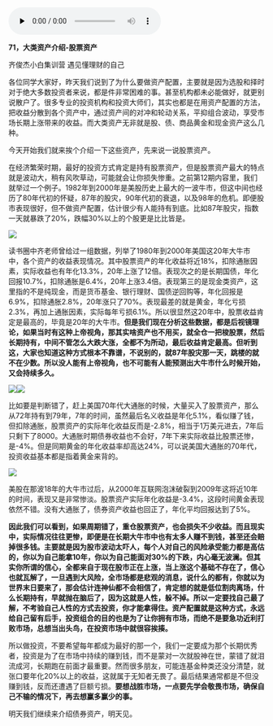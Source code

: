 <audio id="audio" controls="" preload="none"> <source id="mp3" src="04/71，大类资产介绍-股票资产.mp3"> </audio>

**71，大类资产介绍-股票资产**

齐俊杰小白集训营 遇见懂理财的自己

各位同学大家好，昨天我们说到了为什么要做资产配置，主要就是因为选股和择时对于绝大多数投资者来说，都是件非常困难的事。甚至机构都未必能做好，就更别说散户了。很多专业的投资机构和投资大师们，其实也都是在用资产配置的方法，把收益分散到各个资产中，通过资产间的对冲和轮动关系，平抑组合波动，享受市场长期上涨带来的收益。而大类资产无非就是股、债、商品黄金和现金资产这么几种。

今天开始我们就来挨个介绍一下这些资产，先来说一说股票资产。

在经济繁荣时期，最好的投资方式肯定是持有股票资产，但是股票资产最大的特点就是波动大，稍有风吹草动，可能就会让你损失惨重。之前第12期内容里，我们就举过一个例子。1982年到2000年是美股历史上最大的一波牛市，但这中间也经历了80年代初的怀疑，87年的股灾，90年代初的衰退，以及98年的危机。即便股市表现很好，但不做资产配置，估计很少有人能持有到底。比如87年股灾，指数一天就暴跌了20%，跌幅30%以上的个股更是比比皆是。

![](media/ab38f2740b39b9b4c4e7b7c2a20e167c.jpeg)

读书圈中齐老师曾给过一组数据，列举了1980年到2000年美国这20年大牛市中，各个资产的收益表现情况。其中股票资产的年化收益将近18%，扣除通胀因素，实际收益也有年化13.3%，20年上涨了12倍。表现次之的是长期国债，年化回报10.7%，扣除通胀是6.4%，20年上涨3.4倍。表现第三的是现金类资产，这里指的不是纯现金，而是货币基金、银行理财、国债逆回购等，年化回报是6.9%，扣除通胀2.8%，20年涨只了70%。表现最差的就是黄金，年化亏损2.3%，再加上通胀因素，实际每年亏损6.1%。所以很显然这20年中，股票收益肯定是最高的，毕竟是20年的大牛市。**但是我们现在分析这些数据，都是后视镜理论，如果当时有这种上帝视角，那其实啥资产也不用买，就全仓一把梭股票，然后长期持有，中间不管怎么大跌大涨，全都不为所动，最后收益肯定最高。但听到这，大家也知道这种方式根本不靠谱，不说别的，就87年股灾那一天，跳楼的就不在少数。所以没人能有上帝视角，也不可能有人能预测出大牛市什么时候开始，又会持续多久。**

![](media/53280437f95b83e3a9f2512e02411798.jpeg)![](media/41aa332ea0fd2f3e8c1e7660213c1c0f.jpeg)

比如要是判断错了，赶上美国70年代大通胀的时候，大量买入了股票资产，那么从72年持有到79年，7年的时间，虽然最后名义收益是年化5.1%，看似赚了钱，但扣除通胀，股票资产的实际年化收益反而是-2.8%，相当于1万美元进去，7年后只剩下了8000。大通胀时期债券收益也不会好，7年下来实际收益比股票还惨，是-4%。但是同期黄金的年化收益率却高达24%，可以说美国大通胀的70年代，投资收益基本都是指着黄金来背的。

![](media/822275598ae445172206accd3094e23f.jpeg)

美股在那波18年的大牛市过后，从2000年互联网泡沫破裂到2009年这将近10年的时间，表现又是非常惨淡。股票资产实际年化收益是-3.4%，这段时间黄金表现依然不错。没有大通胀了，债券资产收益也回正了，年化平均回报达到了5%。

**因此我们可以看到，如果周期错了，重仓股票资产，也会损失不少收益。而且现实中，实际情况往往更惨，即便是在长期大牛市中也有太多人赚不到钱，甚至还会赔掉很多钱。主要就是因为股市波动太吓人，每个人对自己的风险承受能力都是高估的，你以为自己能拿10年，你以为自己能面对30%的下跌，内心毫无波澜。但其实你所谓的信心，全都来自于现在股市正在上涨，当上涨这个基础不存在了，信心也就瓦解了，一旦遇到大风险，全市场都是悲观的消息，说什么的都有，你就以为世界末日要来了，那会估计连神仙都不会相信了，肯定想的就是低位割肉离场，什么长期持有，早就抛在脑后了，因为这就是人性，躲不掉。所以一定要找自己最了解，不考验自己人性的方式去投资，你才能拿得住。资产配置就是这种方式，永远给自己留有后手，投资组合的目的也是为了让你拥有市场，而绝不是要急功近利打败市场，总想当出头鸟，在投资市场中就很容挨揍。**

所以做投资，不要希望每年都成为最好的那一个，我们一定要成为那个长期优秀者，投资是为了在市场中持续的赚到钱，而不是蒙对一次就股神在世，蒙错了就泪流成河，长期跑在前面才最重要。然而很多朋友，可能连基金种类还没分清楚，就张口要年化20%以上的收益，这就属于无知者无畏了。最后结果通常都是不但没赚到钱，反而还遭遇了巨额亏损。**要想战胜市场，一点要先学会敬畏市场，确保自己不输的情况下，再去想赢多赢少的事。**

明天我们继续来介绍债券资产，明天见。
